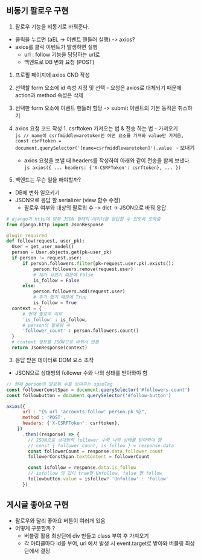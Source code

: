 ## 비동기 팔로우 구현
1. 팔로우 기능을 비동기로 바꿔준다.
  - 클릭을 누르면 (aEL -> 이벤트 핸들러 실행) -> axios?
  - axios를 클릭 이벤트가 발생하면 실행
    - url : follow 기능을 담당하는 url로
    - 백엔드로 DB 변화 요청 (POST)

  1. 프로필 페이지에 axios CND 작성
  2. 선택할 form 요소에 id 속성 지정 및 선택
    - 요청은 axios로 대체되기 때문에 action과 method 속성은 삭제
  3. 선택한 form 요소에 이벤트 핸들러 할당 -> submit 이벤트의 기본 동작은 취소하기
  4. axios 요청 코드 작성
    1. csrftoken 가져오는 법 & 전송 하는 법
    - 가져오기  
    ```js
    // name이 csrfmiddlewaretoken인 어떤 요소를 가져와 value만 가져옴,
    const csrftoken = document.querySelector('[name=csrfmiddlewaretoken]').value
    ```
    - 보내기
      - axios 요청을 보낼 때 headers를 작성하여 아래와 같이 전송을 함께 보낸다.
    ```js
    axios({
      ...
    headers: {'X-CSRFToken': csrftoken},
      ...
    })
    ```

2. 백엔드는 무슨 일을 해야할까?
  - DB에 변화 일으키기
  - JSON으로 응답 할 serializer (view 함수 수정)
    - 팔로우 여부와 대상의 팔로워 수 -> dict -> JSON으로 바꿔 응답
  ```py
  # django가 http에 맞춰 JSON 형태의 데이터를 응답할 수 있도록 도와줌
  from django.http import JsonResponse

  @login_required
  def follow(request, user_pk):
    User = get_user_model()
    person = User.objects.get(pk=user_pk)
    if person != request.user:
        if person.followers.filter(pk=request.user.pk).exists():
            person.followers.remove(request.user)
            # 제거 되었기 때문에 False
            is_follow = False
        else:
            person.followers.add(request.user)
            # 추가 했기 때문에 True
            is_follow = True
    context = {
        # 현재 팔로우 여부
        'is_follow' : is_follow,
        # person의 팔로워 수
        'follower_count' : person.followers.count() 
    }
    # context 정보를 JSON으로 바꿔서 반환
    return JsonResponse(context)
  ```

3. 응답 받은 데이터로 DOM 요소 조작
  - JSON으로 상대방의 follower 수와 나의 상태를 받아와야 함
  ```js
  // 현재 person의 팔로워 수를 보여주는 spanTag
  const followerConstSpan = document.querySelector('#followers-count')
  const followbutton = document.querySelector('#follow-button')

  axios({
        url : "{% url 'accounts:follow' person.pk %}",
        method : 'POST',
        headers: {'X-CSRFToken': csrftoken},
      })
        .then((response) => {
          // JSON으로 상대방의 follower 수와 나의 상태를 받아와야 함
          // const { follower_count, is_follow } = response.data
          const followerCount = response.data.follower_count
          followerConstSpan.textContent = followerCount 

          const isfollow = response.data.is_follow
          // isfollow 의 값이 true면 Unfollow, false 면 follow
          followbutton.value = isfollow? 'Unfollow' : 'Follow'
        })
  ```

## 게시글 좋아요 구현
- 팔로우와 달리 좋아요 버튼이 여러개 있음
- 어떻게 구분할까 ?
  - 버블링 활용 최상단에 div 만들고 class 부여 후 가져오기
  - 각 아티클마다 id를 부여, url 에서 발생 시 event.target로 받아와 버블링 최상단에서 결정

